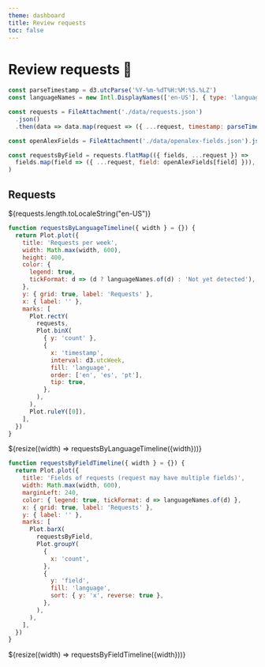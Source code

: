 ```yaml
---
theme: dashboard
title: Review requests
toc: false
---
```


# Review requests 🤞

```js
const parseTimestamp = d3.utcParse('%Y-%m-%dT%H:%M:%S.%LZ')
const languageNames = new Intl.DisplayNames(['en-US'], { type: 'language' })

const requests = FileAttachment('./data/requests.json')
  .json()
  .then(data => data.map(request => ({ ...request, timestamp: parseTimestamp(request.timestamp) })))

const openAlexFields = FileAttachment('./data/openalex-fields.json').json()
```

```js
const requestsByField = requests.flatMap(({ fields, ...request }) =>
  fields.map(field => ({ ...request, field: openAlexFields[field] })),
)
```

<div class="grid grid-cols-4">
  <div class="card">
    <h2>Requests</h2> 
    <span class="big">${requests.length.toLocaleString("en-US")}</span>
  </div>
</div>

```js
function requestsByLanguageTimeline({ width } = {}) {
  return Plot.plot({
    title: 'Requests per week',
    width: Math.max(width, 600),
    height: 400,
    color: {
      legend: true,
      tickFormat: d => (d ? languageNames.of(d) : 'Not yet detected'),
    },
    y: { grid: true, label: 'Requests' },
    x: { label: '' },
    marks: [
      Plot.rectY(
        requests,
        Plot.binX(
          { y: 'count' },
          {
            x: 'timestamp',
            interval: d3.utcWeek,
            fill: 'language',
            order: ['en', 'es', 'pt'],
            tip: true,
          },
        ),
      ),
      Plot.ruleY([0]),
    ],
  })
}
```

<div class="grid grid-cols-1">
  <div class="card">
    ${resize((width) => requestsByLanguageTimeline({width}))}
  </div>
</div>

```js
function requestsByFieldTimeline({ width } = {}) {
  return Plot.plot({
    title: 'Fields of requests (request may have multiple fields)',
    width: Math.max(width, 600),
    marginLeft: 240,
    color: { legend: true, tickFormat: d => languageNames.of(d) },
    x: { grid: true, label: 'Requests' },
    y: { label: '' },
    marks: [
      Plot.barX(
        requestsByField,
        Plot.groupY(
          {
            x: 'count',
          },
          {
            y: 'field',
            fill: 'language',
            sort: { y: 'x', reverse: true },
          },
        ),
      ),
    ],
  })
}
```

<div class="grid grid-cols-1">
  <div class="card">
    ${resize((width) => requestsByFieldTimeline({width}))}
  </div>
</div>
